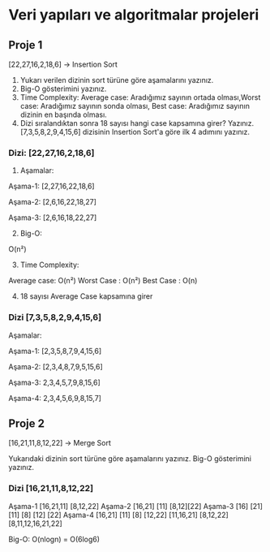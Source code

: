 # Veri yapıları ve algoritmalar projeleri

## Proje 1

[22,27,16,2,18,6] -> Insertion Sort
1.	Yukarı verilen dizinin sort türüne göre aşamalarını yazınız.
2.	Big-O gösterimini yazınız.
3.	Time Complexity: Average case: Aradığımız sayının ortada olması,Worst case: Aradığımız sayının sonda olması, Best case: Aradığımız sayının dizinin en başında olması.
4.	Dizi sıralandıktan sonra 18 sayısı hangi case kapsamına girer? Yazınız.
[7,3,5,8,2,9,4,15,6] dizisinin Insertion Sort'a göre ilk 4 adımını yazınız.

### Dizi: [22,27,16,2,18,6] 
1.	Aşamalar:

Aşama-1: [2,27,16,22,18,6] 

Aşama-2: [2,6,16,22,18,27] 

Aşama-3: [2,6,16,18,22,27] 

2.	Big-O:

O(n²)

3.	Time Complexity:

Average case: O(n²)
Worst Case : O(n²)
Best Case : O(n)

4.	18 sayısı Average Case kapsamına girer

### Dizi [7,3,5,8,2,9,4,15,6]

Aşamalar:

Aşama-1: [2,3,5,8,7,9,4,15,6]

Aşama-2: [2,3,4,8,7,9,5,15,6]

Aşama-3: 2,3,4,5,7,9,8,15,6]

Aşama-4: 2,3,4,5,6,9,8,15,7]

## Proje 2
[16,21,11,8,12,22] -> Merge Sort

Yukarıdaki dizinin sort türüne göre aşamalarını yazınız.
Big-O gösterimini yazınız.

### Dizi [16,21,11,8,12,22]

Aşama-1 [16,21,11] [8,12,22]
Aşama-2 [16,21] [11] [8,12][22]
Aşama-3 [16] [21] [11] [8] [12] [22]
Aşama-4 [16,21] [11] [8] [12,22]
[11,16,21] [8,12,22]
[8,11,12,16,21,22]

Big-O: O(nlogn) = O(6log6)
